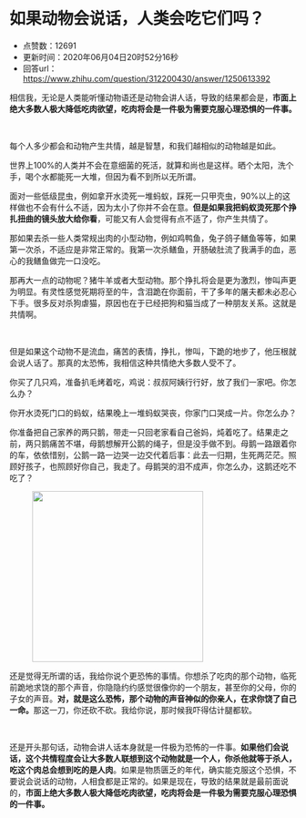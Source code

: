 # 如果动物会说话，人类会吃它们吗？
- 点赞数：12691
- 更新时间：2020年06月04日20时52分16秒
- 回答url：https://www.zhihu.com/question/312200430/answer/1250613392
<body>
 <p data-pid="LlBlfkCp">相信我，无论是人类能听懂动物语还是动物会讲人话，导致的结果都会是，<b>市面上绝大多数人极大降低吃肉欲望，吃肉将会是一件极为需要克服心理恐惧的一件事。</b></p>
 <p class="ztext-empty-paragraph"><br></p>
 <p data-pid="OPIeJrI1">每个人多少都会和动物产生共情，越是智慧，和我们越相似的动物越是如此。</p>
 <p data-pid="nnY2lr2s">世界上100%的人类并不会在意细菌的死活，就算和尚也是这样。晒个太阳，洗个手，喝个水都能死一大堆，但因为看不到所以无所谓。</p>
 <p data-pid="jwMS68gn">面对一些低级昆虫，例如拿开水烫死一堆蚂蚁，踩死一只甲壳虫，90%以上的这样做也不会有什么不适，因为太小了你并不会在意。<b>但是如果我把蚂蚁烫死那个挣扎扭曲的镜头放大给你看</b>，可能又有人会觉得有点不适了，你产生共情了。</p>
 <p data-pid="0d_h-Cte">那如果去杀一些人类常规出肉的小型动物，例如鸡鸭鱼，兔子鸽子鳝鱼等等，如果第一次杀，不适应是非常正常的。我第一次杀鳝鱼，开肠破肚流了我满手的血，恶心的我鳝鱼做完一口没吃。</p>
 <p data-pid="8rf5qvcp">那再大一点的动物呢？猪牛羊或者大型动物。那个挣扎将会是更为激烈，惨叫声更为明显。有灵性感觉死期将至的牛，含泪跪在你面前，干了多年的屠夫都未必忍心下手。很多反对杀狗虐猫，原因也在于已经把狗和猫当成了一种朋友关系。这就是共情啊。</p>
 <p class="ztext-empty-paragraph"><br></p>
 <p data-pid="XA3WShLq">但是如果这个动物不是流血，痛苦的表情，挣扎，惨叫，下跪的地步了，他压根就会说人话了。那真的太恐怖，我相信这种共情绝大多数人受不了。</p>
 <p data-pid="CrbGJe3w">你买了几只鸡，准备扒毛烤着吃，鸡说：叔叔阿姨行行好，放了我们一家吧。你怎么办？</p>
 <p data-pid="RFaUrdcx">你开水烫死门口的蚂蚁，结果晚上一堆蚂蚁哭丧，你家门口哭成一片。你怎么办？</p>
 <p data-pid="4uCOfWN5">你准备把自己家养的两只鹅，带走一只回老家看自己爸妈，炖着吃了。结果走之前，两只鹅痛苦不堪，母鹅想解开公鹅的绳子，但是没手做不到。母鹅一路跟着你的车，依依惜别，公鹅一路一边哭一边交代着后事：此去一归期，生死两茫茫。照顾好孩子，也照顾好你自己，我走了。母鹅哭的泪不成声，你怎么办，这鹅还吃不吃了？</p>
 <figure data-size="normal">
  <img src="https://picx.zhimg.com/50/v2-667672ba58315f2e8003fe0e1ef4fac0_720w.jpg?source=1940ef5c" data-caption="" data-size="normal" data-rawwidth="300" data-rawheight="389" data-original-token="v2-667672ba58315f2e8003fe0e1ef4fac0" class="content_image" width="300">
 </figure>
 <p data-pid="8XJOvgrG">还是觉得无所谓的话，我给你说个更恐怖的事情。你想杀了吃肉的那个动物，临死前跪地求饶的那个声音，你隐隐约约感觉很像你的一个朋友，甚至你的父母，你的子女的声音。<b>对，就是这么恐怖，那个动物的声音神似的你亲人，在求你饶了自己一命。</b>那这一刀，你还砍不砍。我给你说，那时候我吓得估计腿都软。</p>
 <p class="ztext-empty-paragraph"><br></p>
 <p data-pid="miAkY3CH">还是开头那句话，动物会讲人话本身就是一件极为恐怖的一件事。<b>如果他们会说话，这个共情程度会让大多数人联想到这个动物就是一个人，你杀他就等于杀人，吃这个肉总会想到吃的是人肉</b>。如果是物质匮乏的年代，确实能克服这个恐惧，不要说会说话的动物，人相食都是正常的。如果是现在，导致的结果就是最前面说的，<b>市面上绝大多数人极大降低吃肉欲望，吃肉将会是一件极为需要克服心理恐惧的一件事。</b></p>
</body>
